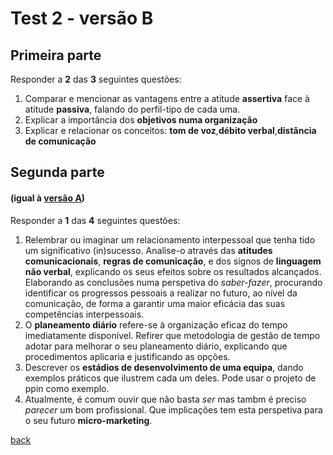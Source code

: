 # Test 2 - versão B

## Primeira parte
Responder a **2** das **3** seguintes questões:
 1. Comparar e mencionar as vantagens entre a atitude **assertiva** face à atitude **passiva**, falando do perfil-tipo de cada uma.
 2. Explicar a importância dos **objetivos numa organização**
 3. Explicar e relacionar os conceitos: **tom de voz**,**débito verbal**,**distância de comunicação**
 

 ## Segunda parte
 #### (igual à [versão A](17-18/test2_a.md))
 Responder a **1** das **4** seguintes questões:
 
 1. Relembrar ou imaginar um relacionamento interpessoal que tenha tido um significativo (in)sucesso. Analise-o através das **atitudes comunicacionais**, **regras de comunicação**, e dos signos de **linguagem não verbal**, explicando os seus efeitos sobre os resultados alcançados. Elaborando as conclusões numa perspetiva do _saber-fazer_, procurando identificar os progressos pessoais a realizar no futuro, ao nível da comunicação, de forma a garantir uma maior eficácia das suas competências interpessoais. 
 2. O **planeamento diário** refere-se à organização eficaz do tempo imediatamente disponível. Refirer que metodologia de gestão de tempo adotar para melhorar o seu planeamento diário, explicando que procedimentos aplicaria e justificando as opções.
 3. Descrever os **estádios de desenvolvimento de uma equipa**, dando exemplos práticos que ilustrem cada um deles. Pode usar o projeto de ppin como exemplo. 
 4. Atualmente, é comum ouvir que não basta _ser_ mas tambm é preciso _parecer_ um bom profissional. Que implicações tem esta perspetiva para o seu futuro **micro-marketing**.



[back](https://github.com/msramalho/feup-ppin)
